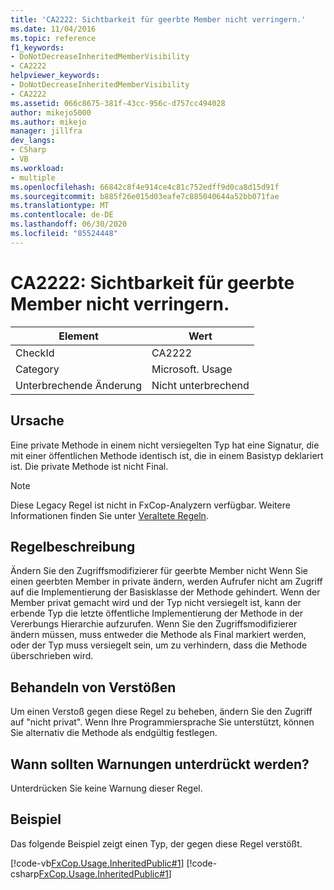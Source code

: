 ```yaml
---
title: 'CA2222: Sichtbarkeit für geerbte Member nicht verringern.'
ms.date: 11/04/2016
ms.topic: reference
f1_keywords:
- DoNotDecreaseInheritedMemberVisibility
- CA2222
helpviewer_keywords:
- DoNotDecreaseInheritedMemberVisibility
- CA2222
ms.assetid: 066c8675-381f-43cc-956c-d757cc494028
author: mikejo5000
ms.author: mikejo
manager: jillfra
dev_langs:
- CSharp
- VB
ms.workload:
- multiple
ms.openlocfilehash: 66842c8f4e914ce4c81c752edff9d0ca8d15d91f
ms.sourcegitcommit: b885f26e015d03eafe7c885040644a52bb071fae
ms.translationtype: MT
ms.contentlocale: de-DE
ms.lasthandoff: 06/30/2020
ms.locfileid: "85524448"
---
```

# <a name="ca2222-do-not-decrease-inherited-member-visibility"></a>CA2222: Sichtbarkeit für geerbte Member nicht verringern.

|Element|Wert|
|-|-|
|CheckId|CA2222|
|Category|Microsoft. Usage|
|Unterbrechende Änderung|Nicht unterbrechend|

## <a name="cause"></a>Ursache
Eine private Methode in einem nicht versiegelten Typ hat eine Signatur, die mit einer öffentlichen Methode identisch ist, die in einem Basistyp deklariert ist. Die private Methode ist nicht Final.

> [!NOTE]
> Diese Legacy Regel ist nicht in FxCop-Analyzern verfügbar. Weitere Informationen finden Sie unter [Veraltete Regeln](fxcop-rule-port-status.md#deprecated-rules).

## <a name="rule-description"></a>Regelbeschreibung

Ändern Sie den Zugriffsmodifizierer für geerbte Member nicht Wenn Sie einen geerbten Member in private ändern, werden Aufrufer nicht am Zugriff auf die Implementierung der Basisklasse der Methode gehindert. Wenn der Member privat gemacht wird und der Typ nicht versiegelt ist, kann der erbende Typ die letzte öffentliche Implementierung der Methode in der Vererbungs Hierarchie aufzurufen. Wenn Sie den Zugriffsmodifizierer ändern müssen, muss entweder die Methode als Final markiert werden, oder der Typ muss versiegelt sein, um zu verhindern, dass die Methode überschrieben wird.

## <a name="how-to-fix-violations"></a>Behandeln von Verstößen

Um einen Verstoß gegen diese Regel zu beheben, ändern Sie den Zugriff auf "nicht privat". Wenn Ihre Programmiersprache Sie unterstützt, können Sie alternativ die Methode als endgültig festlegen.

## <a name="when-to-suppress-warnings"></a>Wann sollten Warnungen unterdrückt werden?

Unterdrücken Sie keine Warnung dieser Regel.

## <a name="example"></a>Beispiel

Das folgende Beispiel zeigt einen Typ, der gegen diese Regel verstößt.

[!code-vb[FxCop.Usage.InheritedPublic#1](../code-quality/codesnippet/VisualBasic/ca2222-do-not-decrease-inherited-member-visibility_1.vb)]
[!code-csharp[FxCop.Usage.InheritedPublic#1](../code-quality/codesnippet/CSharp/ca2222-do-not-decrease-inherited-member-visibility_1.cs)]
